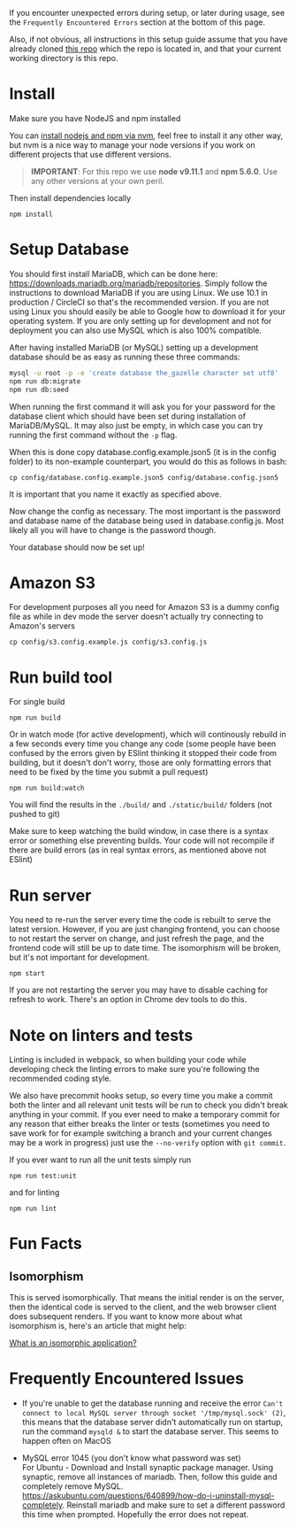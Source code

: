 If you encounter unexpected errors during setup, or later during usage, see the `Frequently Encountered Errors` section at the bottom of this page.

Also, if not obvious, all instructions in this setup guide assume that you have already cloned [this repo](https://github.com/thegazelle-ad/gazelle-server) which the repo is located in, and that your current working directory is this repo.

# Install

Make sure you have NodeJS and npm installed

You can [install nodejs and npm via nvm](https://github.com/creationix/nvm), feel free to install it any other way, but nvm is a nice way to manage your node versions if you work on different projects that use different versions.

> **IMPORTANT**: For this repo we use **node v9.11.1** and **npm 5.6.0**. Use any other versions at your own peril.

Then install dependencies locally

```
npm install
```

# Setup Database
You should first install MariaDB, which can be done here: https://downloads.mariadb.org/mariadb/repositories. Simply follow the instructions to download MariaDB if you are using Linux. We use 10.1 in production / CircleCI so that's the recommended version. If you are not using Linux you should easily be able to Google how to download it for your operating system. If you are only setting up for development and not for deployment you can also use MySQL which is also 100% compatible.

After having installed MariaDB (or MySQL) setting up a development database should be as easy as running these three commands:

```bash
mysql -u root -p -e 'create database the_gazelle character set utf8'
npm run db:migrate
npm run db:seed
```

When running the first command it will ask you for your password for the database client which should have been set during installation of MariaDB/MySQL. It may also just be empty, in which case you can try running the first command without the `-p` flag.

When this is done copy database.config.example.json5 (it is in the config folder) to its non-example counterpart, you would do this as follows in bash:

```
cp config/database.config.example.json5 config/database.config.json5
```

It is important that you name it exactly as specified above.

Now change the config as necessary. The most important is the password and database name of the database being used in database.config.js. Most likely all you will have to change is the password though.

Your database should now be set up!

# Amazon S3

For development purposes all you need for Amazon S3 is a dummy config file as while in dev mode the server doesn't actually try connecting to Amazon's servers

`cp config/s3.config.example.js config/s3.config.js`

# Run build tool

For single build

```
npm run build
```

Or in watch mode (for active development), which will continously rebuild in a few seconds every time you change any code (some people have been confused by the errors given by ESlint thinking it stopped their code from building, but it doesn't don't worry, those are only formatting errors that need to be fixed by the time you submit a pull request)

```
npm run build:watch
```

You will find the results in the `./build/` and `./static/build/` folders (not pushed to git)

Make sure to keep watching the build window, in case there is a syntax error or something else preventing builds. Your code will not recompile if there are build errors (as in real syntax errors, as mentioned above not ESlint)

# Run server

You need to re-run the server every time the code is rebuilt to serve the latest version. However, if you are just changing frontend, you can choose to not restart the server on change, and just refresh the page, and the frontend code will still be up to date time. The isomorphism will be broken, but it's not important for development.

```
npm start
```

If you are not restarting the server you may have to disable caching for refresh to work. There's an option in Chrome dev tools to do this.

# Note on linters and tests

Linting is included in webpack, so when building your code while developing check the linting errors to make sure you're following the recommended coding style.

We also have precommit hooks setup, so every time you make a commit both the linter and all relevant unit tests will be run to check you didn't break anything in your commit. If you ever need to make a temporary commit for any reason that either breaks the linter or tests (sometimes you need to save work for for example switching a branch and your current changes may be a work in progress) just use the `--no-verify` option with `git commit`.

If you ever want to run all the unit tests simply run

```
npm run test:unit
```

and for linting

```
npm run lint
```

# Fun Facts

## Isomorphism

This is served isomorphically. That means the initial render is on the server, then the identical code is served to the client, and the web browser client does subsequent renders. If you want to know more about what isomorphism is, here's an article that might help:

[What is an isomorphic application?](https://www.lullabot.com/articles/what-is-an-isomorphic-application)

# Frequently Encountered Issues

* If you're unable to get the database running and receive the error `Can't connect to local MySQL server through socket '/tmp/mysql.sock' (2)`, this means that the database server didn't automatically run on startup, run the command `mysqld &` to start the database server. This seems to happen often on MacOS

* MySQL error 1045 (you don't know what password was set)<br /> For Ubuntu - Download and Install synaptic package manager. Using synaptic, remove all instances of mariadb. Then, follow this guide and completely remove MySQL. https://askubuntu.com/questions/640899/how-do-i-uninstall-mysql-completely. Reinstall mariadb and make sure to set a different password this time when prompted. Hopefully the error does not repeat.
